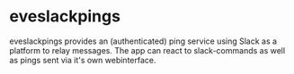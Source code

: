 # eveslackpings
eveslackpings provides an (authenticated) ping service using Slack as a platform to relay messages. The app can react to slack-commands as well as pings sent via it's own webinterface.
